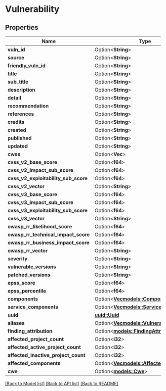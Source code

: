 # Vulnerability

## Properties

Name | Type | Description | Notes
------------ | ------------- | ------------- | -------------
**vuln_id** | Option<**String**> |  | [optional]
**source** | Option<**String**> |  | [optional]
**friendly_vuln_id** | Option<**String**> |  | [optional]
**title** | Option<**String**> |  | [optional]
**sub_title** | Option<**String**> |  | [optional]
**description** | Option<**String**> |  | [optional]
**detail** | Option<**String**> |  | [optional]
**recommendation** | Option<**String**> |  | [optional]
**references** | Option<**String**> |  | [optional]
**credits** | Option<**String**> |  | [optional]
**created** | Option<**String**> |  | [optional]
**published** | Option<**String**> |  | [optional]
**updated** | Option<**String**> |  | [optional]
**cwes** | Option<**Vec<i32>**> |  | [optional]
**cvss_v2_base_score** | Option<**f64**> |  | [optional]
**cvss_v2_impact_sub_score** | Option<**f64**> |  | [optional]
**cvss_v2_exploitability_sub_score** | Option<**f64**> |  | [optional]
**cvss_v2_vector** | Option<**String**> |  | [optional]
**cvss_v3_base_score** | Option<**f64**> |  | [optional]
**cvss_v3_impact_sub_score** | Option<**f64**> |  | [optional]
**cvss_v3_exploitability_sub_score** | Option<**f64**> |  | [optional]
**cvss_v3_vector** | Option<**String**> |  | [optional]
**owasp_rr_likelihood_score** | Option<**f64**> |  | [optional]
**owasp_rr_technical_impact_score** | Option<**f64**> |  | [optional]
**owasp_rr_business_impact_score** | Option<**f64**> |  | [optional]
**owasp_rr_vector** | Option<**String**> |  | [optional]
**severity** | Option<**String**> |  | [optional]
**vulnerable_versions** | Option<**String**> |  | [optional]
**patched_versions** | Option<**String**> |  | [optional]
**epss_score** | Option<**f64**> |  | [optional]
**epss_percentile** | Option<**f64**> |  | [optional]
**components** | Option<[**Vec<models::Component>**](Component.md)> |  | [optional]
**service_components** | Option<[**Vec<models::ServiceComponent>**](ServiceComponent.md)> |  | [optional]
**uuid** | [**uuid::Uuid**](uuid::Uuid.md) |  | 
**aliases** | Option<[**Vec<models::VulnerabilityAlias>**](VulnerabilityAlias.md)> |  | [optional]
**finding_attribution** | Option<[**models::FindingAttribution**](FindingAttribution.md)> |  | [optional]
**affected_project_count** | Option<**i32**> |  | [optional]
**affected_active_project_count** | Option<**i32**> |  | [optional]
**affected_inactive_project_count** | Option<**i32**> |  | [optional]
**affected_components** | Option<[**Vec<models::AffectedComponent>**](AffectedComponent.md)> |  | [optional]
**cwe** | Option<[**models::Cwe**](Cwe.md)> |  | [optional]

[[Back to Model list]](../README.md#documentation-for-models) [[Back to API list]](../README.md#documentation-for-api-endpoints) [[Back to README]](../README.md)


